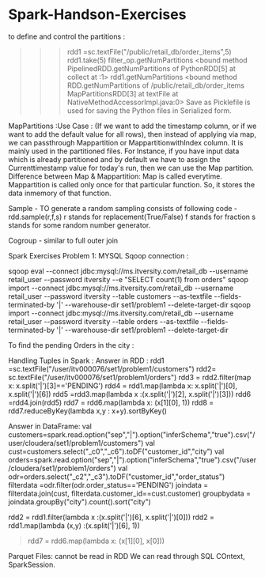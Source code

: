 # Spark-Handson-Exercises
to define and control the partitions :
>>> rdd1 =sc.textFile("/public/retail_db/order_items",5)
>>> rdd1.take(5)
>>> filter_op.getNumPartitions
<bound method PipelinedRDD.getNumPartitions of PythonRDD[5] at collect at <stdin>:1>
>>> rdd1.getNumPartitions
<bound method RDD.getNumPartitions of /public/retail_db/order_items MapPartitionsRDD[3] at textFile at NativeMethodAccessorImpl.java:0>
Save as Picklefile is used for saving the Python files in Serialized form.
  
MapPartitions :Use Case : (If we want to add the timestamp column, or if we want to add the default value for all rows), then instead of applying via map, we can passthrough Mappartition or MappartitionwithIndex column.
  It is mainly used in the partitioned files. For Instance, if you have input data which is already partitioned and by default we have to assign the Currenttimestamp value for today's run, then we can use the Map partition.
  Difference between Map & Mappartition:
  Map is called everytime. Mappartition is called only once for that particular function.
 So, it stores the data inmemory of that function.
  
  Sample - TO generate a random sampling
  consists of following code - rdd.sample(r,f,s)
  r stands for replacement(True/False)
  f stands for fraction
  s stands for some random number generator.
  
  Cogroup - similar to full outer join
  
  Spark Exercises Problem 1:
  MYSQL Sqoop connection :
  
   sqoop eval --connect jdbc:mysql://ms.itversity.com/retail_db --username retail_user --password itversity --e "SELECT count(1) from orders"
     sqoop import --connect jdbc:mysql://ms.itversity.com/retail_db --username retail_user --password itversity --table customers --as-textfile --fields-terminated-by '|' --warehouse-dir set1/problem1 --delete-target-dir
  sqoop import --connect jdbc:mysql://ms.itversity.com/retail_db --username retail_user --password itversity --table orders --as-textfile --fields-terminated-by '|' --warehouse-dir set1/problem1 --delete-target-dir
  
  To find the pending Orders in the city :
  
  Handling Tuples in Spark :
  Answer in RDD :
  rdd1 =sc.textFile("/user/itv000076/set1/problem1/customers")
  rdd2= sc.textFile("/user/itv000076/set1/problem1/orders")
   rdd3 = rdd2.filter(map x: x.split('|')[3]=='PENDING')
  rdd4 = rdd1.map(lambda x: x.split('|')[0], x.split('|')[6])
  rdd5 =rdd3.map(lambda x :(x.split('|')[2], x.split('|')[3]))
 rdd6 =rdd4.join(rdd5)
   rdd7 = rdd6.map(lambda x: (x[1][0], 1))
 rdd8 = rdd7.reduceByKey(lambda x,y : x+y).sortByKey()
  
  Answer in DataFrame:
val customers=spark.read.option("sep","|").option("inferSchema","true").csv("/user/cloudera/set1/problem1/customers")
val cust=customers.select("_c0","_c6").toDF("customer_id","city")
val orders=spark.read.option("sep","|").option("inferSchema","true").csv("/user/cloudera/set1/problem1/orders")
val odr=orders.select("_c2","_c3").toDF("customer_id","order_status")  
 filterdata =odr.filter(odr.order_status=='PENDING')
  joindata = filterdata.join(cust, filterdata.customer_id==cust.customer)
groupbydata = joindata.groupBy("city").count().sort("city")

  
  
  


  rdd2 = rdd1.filter(lambda x :(x.split('|')[6], x.split('|')[0]))
 rdd2 = rdd1.map(lambda (x,y) :(x.split('|')[6], 1))

  > rdd7 = rdd6.map(lambda x: (x[1][0], x[0]))
  
  
  Parquet Files: cannot be read in RDD
  We can read through SQL COntext, SparkSession.
  

  

